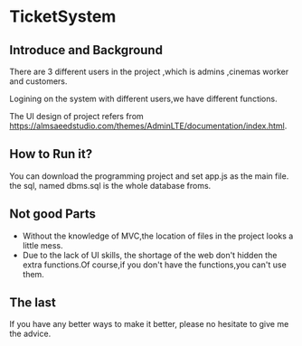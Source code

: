 # TicketSystem
## Introduce and Background

There are 3 different users in the project ,which is admins ,cinemas worker and customers.

Logining on the system with different users,we have different functions.

The UI design of project refers from https://almsaeedstudio.com/themes/AdminLTE/documentation/index.html.

## How to Run it?
You can download the programming project and set app.js as the main file.
the sql, named dbms.sql is the whole database froms.
## Not good Parts
+ Without the knowledge of MVC,the location of files in the project looks a little mess.
+ Due to the lack of UI skills, the shortage of the web don't hidden the extra functions.Of course,if you don't have the functions,you can't use them.

## The last
If you have any better ways to make it better, please no hesitate to give me the advice.
